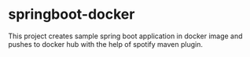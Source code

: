 # springboot-docker
This project creates sample spring boot application in docker image and pushes to docker hub with the help of spotify maven plugin.
